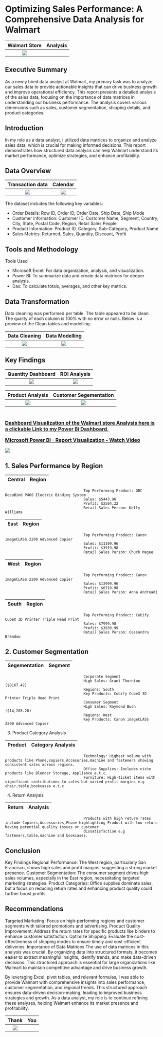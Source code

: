# Optimizing Sales Performance: A Comprehensive Data Analysis for Walmart

Walmart  Store                             |          Analysis  
:-----------------------------------------:|:------------------------:
![](istockphoto-1205217071-612x612.jpg)    | 

## Executive Summary
As a newly hired data analyst at Walmart, my primary task was to analyze our sales data to provide actionable insights that can drive business growth and improve operational efficiency. This report presents a detailed analysis of the sales data, focusing on the importance of data matrices in understanding our business performance. The analysis covers various dimensions such as sales, customer segmentation, shipping details, and product categories.

## Introduction
In my role as a data analyst, I utilized data matrices to organize and analyze sales data, which is crucial for making informed decisions. This report demonstrates how structured data analysis can help Walmart understand its market performance, optimize strategies, and enhance profitability.

## Data Overview

Transaction data                       |          Calendar 
:-------------------------------------:|:------------------------:
![](walmart45.JPG)                     | ![](walmart_48.JPG)   


The dataset includes the following key variables:

- Order Details: Row ID, Order ID, Order Date, Ship Date, Ship Mode
- Customer Information: Customer ID, Customer Name, Segment, Country, City, State, Postal Code, Region, Retail Sales People
- Product Information: Product ID, Category, Sub-Category, Product Name
- Sales Metrics: Returned, Sales, Quantity, Discount, Profit

## Tools and Methodology
Tools Used
- Microsoft Excel: For data organization, analysis, and visualization.
- Power BI: To summarize data and create data matrices for deeper analysis.
- Dax: To calculate totals, averages, and other key metrics.


## Data Transformation

Data cleaning was performed per table.
The table appeared to be clean.
The quality of each column is 100% with no error or nulls.
Below is a preview of the Clean tables and modelling:

Data Cleaning            |           Data Modelling
:--------------------------:|:------------------------:
![](Cleaning.JPG)          |         ![](Modelling45.JPG)



## Key Findings

Quantity Dashboard                     |     ROI Analysis
:-------------------------------------:|:------------------------:
![](Capture22.JPG)                     |    ![](Capture23.JPG)   



 Product Analysis                     |  Customer Segementation   
:-------------------------------------:|:-----------------------:
 ![](Capture24.JPG)                    |   ![](Capture21.JPG)                                         

<h3><br/><a href="https://app.powerbi.com/view?r=eyJrIjoiZGRhMWZiZTgtY2FiYy00Y2UzLTlkNDItMjRiZDMyZmEzM2NjIiwidCI6ImRmODY3OWNkLWE4MGUtNDVkOC05OWFjLWM4M2VkN2ZmOTVhMCJ9">Dashboard Visualization of the Walmart store Analysis here is a clickable Link to my Power Bi Dashboard. </a>

<div>
    <a href="https://www.loom.com/share/f78fed83c23e461c9933f7aa3d716209">
      <p>Microsoft Power BI - Report Visualization - Watch Video</p>
    </a>
    <a href="https://www.loom.com/share/f78fed83c23e461c9933f7aa3d716209">
      <img style="max-width:300px;" src="https://cdn.loom.com/sessions/thumbnails/f78fed83c23e461c9933f7aa3d716209-566637337b8ada9d-full-play.gif">
    </a>
  </div>


## 1. Sales Performance by Region

 Central                             |            Region
:-----------------------------------:|:------------------------:
                                        Top Performing Product: GBC DocuBind P400 Electric Binding System
                                        Sales: $5443.96
                                        Profit: $2504.22
                                        Retail Sales Person: Kelly Williams                                           

  East                               |           Region
:-----------------------------------:|:------------------------:
                                        Top Performing Product: Canon imageCLASS 2200 Advanced Copier
                                        Sales: $11199.96
                                        Profit: $3919.98
                                        Retail Sales Person: Chuck Magee              

  West                               |           Region
:-----------------------------------:|:------------------------:
                                        Top Performing Product: Canon imageCLASS 2200 Advanced Copier
                                        Sales: $13999.96
                                        Profit: $6719.98
                                        Retail Sales Person: Anna Andreadi    


  South                              |           Region
:-----------------------------------:|:------------------------:
                                        Top Performing Product: Cubify CubeX 3D Printer Triple Head Print
                                        Sales: $7999.98
                                        Profit: $3839.99
                                        Retail Sales Person: Cassandra Brandow   
                                        
## 2. Customer Segmentation

 Segementation                       |       Segment 
:-----------------------------------:|:------------------------:
                                        Corporate Segment
                                        High Sales: Grant Thornton ($8167.42)
                                        Regions: South
                                        Key Products: Cubify CubeX 3D Printer Triple Head Print
                                        Consumer Segment
                                        High Sales: Raymond Buch ($14,203.28)
                                        Regions: West
                                        Key Products: Canon imageCLASS 2200 Advanced Copier

3. Product Category Analysis

 Product                             |      Category Analysis
:-----------------------------------:|:------------------------:
                                        Technology: Highest volume with products like Phone,copiers,Accesories,machine and fasteners showing consistent sales across regions.
                                        Office Supplies: Includes niche products like Blender Storage, Appliance e.t.c.
                                        Furniture: High-ticket items with significant contributions to sales but varied profit margins e.g chair,table,bookcases e.t.c

4. Return Analysis

 Return                              |       Analysis
:-----------------------------------:|:------------------------:
                                        Products with high return rates include Copiers,Accessories,Phone highlighting Product with low return having potential quality issues or customer 
                                        dissatisfaction e.g fasteners,table,machine and bookcases.

## Conclusion
Key Findings
Regional Performance: The West region, particularly San Francisco, shows high sales and profit margins, suggesting a strong market presence.
Customer Segmentation: The consumer segment drives high sales volumes, especially in the East region, necessitating targeted marketing strategies.
Product Categories: Office supplies dominate sales, but a focus on reducing return rates and enhancing product quality could further boost profits.

## Recommendations
Targeted Marketing: Focus on high-performing regions and customer segments with tailored promotions and advertising.
Product Quality Improvement: Address the return rates for specific products like binders to enhance customer satisfaction.
Optimize Shipping: Evaluate the cost-effectiveness of shipping modes to ensure timely and cost-efficient deliveries.
Importance of Data Matrices
The use of data matrices in this analysis was crucial. By organizing data into structured formats, it becomes easier to extract meaningful insights, identify trends, and make data-driven decisions. This structured approach is essential for large organizations like Walmart to maintain competitive advantage and drive business growth.

By leveraging Excel, pivot tables, and relevant formulas, I was able to provide Walmart with comprehensive insights into sales performance, customer segmentation, and regional trends. This structured approach ensures data-driven decision-making, leading to improved business strategies and growth. As a data analyst, my role is to continue refining these analyses, helping Walmart enhance its market presence and profitability.


Thank                                  | You
:-------------------------------------:|:------------------------:
![](getty_469566889_105923.jpg)        |   
